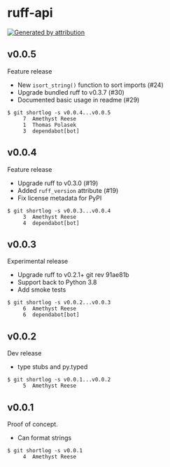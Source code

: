 ruff-api
========

[![Generated by attribution][attribution-badge]][attribution-url]


v0.0.5
------

Feature release

- New `isort_string()` function to sort imports (#24)
- Upgrade bundled ruff to v0.3.7 (#30)
- Documented basic usage in readme (#29)

```text
$ git shortlog -s v0.0.4...v0.0.5
     7	Amethyst Reese
     1	Thomas Polasek
     3	dependabot[bot]
```


v0.0.4
------

Feature release

- Upgrade ruff to v0.3.0 (#19)
- Added `ruff_version` attribute (#19)
- Fix license metadata for PyPI

```text
$ git shortlog -s v0.0.3...v0.0.4
     3	Amethyst Reese
     4	dependabot[bot]
```


v0.0.3
------

Experimental release

- Upgrade ruff to v0.2.1+ git rev 91ae81b
- Support back to Python 3.8
- Add smoke tests

```text
$ git shortlog -s v0.0.2...v0.0.3
     6	Amethyst Reese
     6	dependabot[bot]
```


v0.0.2
------

Dev release

- type stubs and py.typed

```text
$ git shortlog -s v0.0.1...v0.0.2
     5	Amethyst Reese
```


v0.0.1
------

Proof of concept.

- Can format strings

```text
$ git shortlog -s v0.0.1
     4	Amethyst Reese
```

[attribution-badge]:
    https://img.shields.io/badge/generated%20by-attribution-informational
[attribution-url]: https://attribution.omnilib.dev
